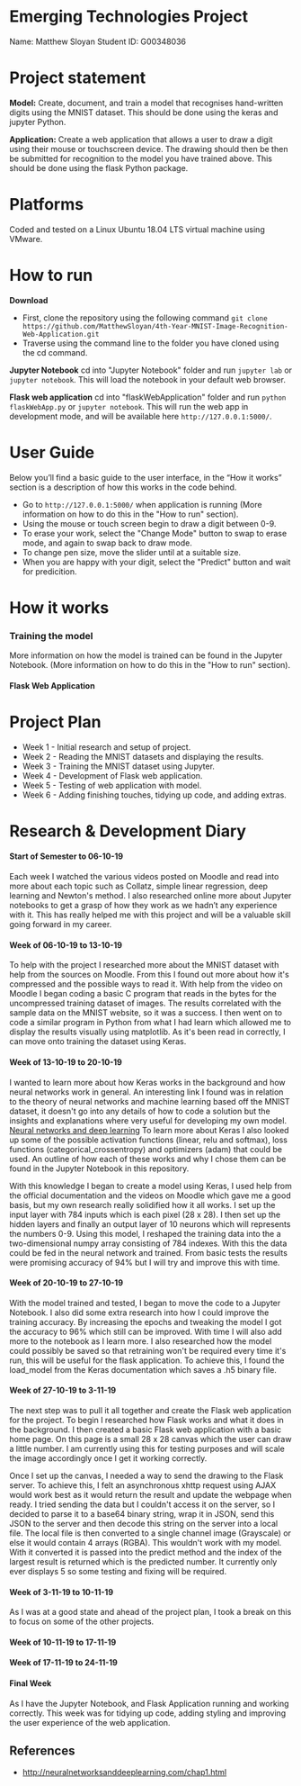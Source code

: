 # Emerging Technologies Project

Name: Matthew Sloyan
Student ID: G00348036

# Project statement
**Model:** Create, document, and train a model that recognises hand-written digits using the MNIST dataset. This should be done using the keras and jupyter Python.

**Application:** Create a web application that allows a user to draw a digit using their mouse or touchscreen device. The drawing should then be then be submitted for recognition to the model you have trained above. This should be done using the flask Python package.

# Platforms
Coded and tested on a Linux Ubuntu 18.04 LTS virtual machine using VMware.

# How to run
**Download**
* First, clone the repository using the following command `git clone https://github.com/MatthewSloyan/4th-Year-MNIST-Image-Recognition-Web-Application.git` 
* Traverse using the command line to the folder you have cloned using the cd command.

**Jupyter Notebook**
cd into "Jupyter Notebook" folder and run `jupyter lab` or `jupyter notebook`. This will load the notebook in your default web browser.

**Flask web application**
cd into "flaskWebApplication" folder and run `python flaskWebApp.py` or `jupyter notebook`. This will run the web app in development mode, and will be available here `http://127.0.0.1:5000/`.

# User Guide
Below you’ll find a basic guide to the user interface, in the “How it works” section is a description of how this works in the code behind.

* Go to `http://127.0.0.1:5000/` when application is running (More information on how to do this in the "How to run" section).
* Using the mouse or touch screen begin to draw a digit between 0-9.
* To erase your work, select the "Change Mode" button to swap to erase mode, and again to swap back to draw mode.
* To change pen size, move the slider until at a suitable size.
* When you are happy with your digit, select the "Predict" button and wait for predicition.

# How it works
### Training the model
More information on how the model is trained can be found in the Jupyter Notebook. (More information on how to do this in the "How to run" section).

#### Flask Web Application

# Project Plan
* Week 1 - Initial research and setup of project.
* Week 2 - Reading the MNIST datasets and displaying the results.
* Week 3 - Training the MNIST dataset using Jupyter.
* Week 4 - Development of Flask web application.	
* Week 5 - Testing of web application with model.
* Week 6 - Adding finishing touches, tidying up code, and adding extras.

# Research & Development Diary

#### Start of Semester to 06-10-19
Each week I watched the various videos posted on Moodle and read into more about each topic such as Collatz, simple linear regression, deep learning and Newton's method. I also researched online more about Jupyter notebooks to get a grasp of how they work as we hadn’t any experience with it. This has really helped me with this project and will be a valuable skill going forward in my career. 

#### Week of 06-10-19 to 13-10-19
To help with the project I researched more about the MNIST dataset with help from the sources on Moodle. From this I found out more about how it's compressed and the possible ways to read it. With help from the video on Moodle I began coding a basic C program that reads in the bytes for the uncompressed training dataset of images. The results correlated with the sample data on the MNIST website, so it was a success. I then went on to code a similar program in Python from what I had learn which allowed me to display the results visually using matplotlib. As it's been read in correctly, I can move onto training the dataset using Keras.

#### Week of 13-10-19 to 20-10-19
I wanted to learn more about how Keras works in the background and how neural networks work in general. An interesting link I found was in relation to the theory of neural networks and machine learning based off the MNIST dataset, it doesn't go into any details of how to code a solution but the insights and explanations where very useful for developing my own model. [Neural networks and deep learning][1] To learn more about Keras I also looked up some of the possible activation functions (linear, relu and softmax), loss functions (categorical_crossentropy) and optimizers (adam) that could be used. An outline of how each of these works and why I chose them can be found in the Jupyter Notebook in this repository. 

With this knowledge I began to create a model using Keras, I used help from the official documentation and the videos on Moodle which gave me a good basis, but my own research really solidified how it all works. I set up the input layer with 784 inputs which is each pixel (28 x 28). I then set up the hidden layers and finally an output layer of 10 neurons which will represents the numbers 0-9. Using this model, I reshaped the training data into the a two-dimensional numpy array consisting of 784 indexes. With this the data could be fed in the neural network and trained. From basic tests the results were promising accuracy of 94% but I will try and improve this with time.

#### Week of 20-10-19 to 27-10-19
With the model trained and tested, I began to move the code to a Jupyter Notebook. I also did some extra research into how I could improve the training accuracy. By increasing the epochs and tweaking the model I got the accuracy to 96% which still can be improved. With time I will also add more to the notebook as I learn more. I also researched how the model could possibly be saved so that retraining won't be required every time it's run, this will be useful for the flask application. To achieve this, I found the load_model from the Keras documentation which saves a .h5 binary file.

#### Week of 27-10-19 to 3-11-19
The next step was to pull it all together and create the Flask web application for the project. To begin I researched how Flask works and what it does in the background. I then created a basic Flask web application with a basic home page. On this page is a small 28 x 28 canvas which the user can draw a little number. I am currently using this for testing purposes and will scale the image accordingly once I get it working correctly. 

Once I set up the canvas, I needed a way to send the drawing to the Flask server. To achieve this, I felt an asynchronous xhttp request using AJAX would work best as it would return the result and update the webpage when ready. I tried sending the data but I couldn't access it on the server, so I decided to parse it to a base64 binary string, wrap it in JSON, send this JSON to the server and then decode this string on the server into a local file. The local file is then converted to a single channel image (Grayscale) or else it would contain 4 arrays (RGBA). This wouldn't work with my model. With it converted it is passed into the predict method and the index of the largest result is returned which is the predicted number. It currently only ever displays 5 so some testing and fixing will be required.

#### Week of 3-11-19 to 10-11-19
As I was at a good state and ahead of the project plan, I took a break on this to focus on some of the other projects.

#### Week of 10-11-19 to 17-11-19

#### Week of 17-11-19 to 24-11-19


#### Final Week
As I have the Jupyter Notebook, and Flask Application running and working correctly. This week was for tidying up code, adding styling and improving the user experience of the web application.

## References 
* http://neuralnetworksanddeeplearning.com/chap1.html

[1]: http://neuralnetworksanddeeplearning.com/chap1.html
